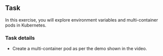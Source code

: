 ## Task 


In this exercise, you will explore environment variables and multi-container pods in Kubernetes.

### Task details
- Create a multi-container pod as per the demo shown in the video.

